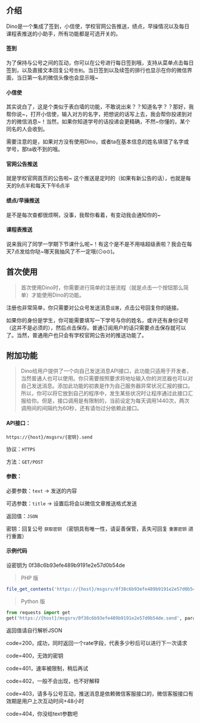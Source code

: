 ## 介绍

Dino是一个集成了签到，小信使，学校官网公告推送，绩点，早操情况以及每日课程表推送的小助手，所有功能都是可选开关的。


#### 签到
为了保持与公号之间的互动，你可以在公号进行每日签到哦，支持从菜单点击每日签到，以及直接文本回复公号`签到`。当日签到以及续签的排行也显示在你的微信界面，当日第一名的微信头像也会显示哦~


#### 小信使
其实说白了，这是个类似于表白墙的功能，不敢说出来？？知道名字？？那好，我帮你说~，打开小信使，输入对方的名字，把想说的话写上去，我会帮你投递到对方的微信消息~！当然，如果你知道学号的话投递会更精确，不然~你懂的，某个同名的人会收到。

需要注意的是，如果对方没有使用Dino，或者ta在基本信息的姓名填错了名字或学号，那ta收不到的哦。


#### 官网公告推送
就是学校官网首页的公告啦~ 这个推送是定时的（如果有新公告的话），也就是每天的9点半和每天下午6点半


#### 绩点/早操推送
是不是每次查都很烦啊，没事，我帮你看着，有变动我会通知你的~


#### 课程表推送
说来我问了同学一学期下节课什么呢~！有这个是不是不用啥超级表啦？我会在每天7点发给你哒~哪天我抽风了不一定哦(⊙o⊙)。



## 首次使用

> 首次使用Dino时，你需要进行简单的注册流程（就是点击一个按钮那么简单）才能使用Dino的功能。

注册也非常简单，你只需要对公众号发送消息`设置`，点击公号回复你的链接。

如果你的身份是学生，你可能需要填写一下学号与你的姓名，或许还有身份证号（这并不是必须的），然后点击保存。普通订阅用户的话只需要点击保存就可以了。当然，普通用户也只会有学校官网公告对的推送功能了。


## 附加功能


> Dino给用户提供了一个向自己发送消息API接口，此功能只适用于开发者，当然普通人也可以使用。你只需要按照要求将地址输入你的浏览器也可以对自己发送消息。添加此功能的初衷是作为自己服务器异常状况汇报的接口。所以，你可以将它放到自己的程序中，发生某些状况时让程序通过此接口汇报给你。但是，接口调用是有限制的，当前设定为每天调用1440次，两次调用间的间隔约为60秒，还有请勿过分依赖此接口。


#### API接口：

`https://{host}/msgsrv/{密钥}.send`

协议：`HTTPS`

方法：`GET/POST`

#### 参数：
必要参数：`text` -> 发送的内容

可选参数：`title` -> 设置后将会以微信文章推送格式发送

返回值：`JSON`

密钥：回复公号 `获取密钥` （密钥具有唯一性，请妥善保管，丢失可回复 `重置密钥` 进行重置）


#### 示例代码

设密钥为 0f38c6b93efe489b9191e2e57d0b54de

> PHP 版
``` php
file_get_contents('https://{host}/msgsrv/0f38c6b93efe489b9191e2e57d0b54de.send?text='.urlencode('你好啊~'));
```

> Python 版
``` python
from requests import get
get('https://{host}/msgsrv/0f38c6b93efe489b9191e2e57d0b54de.send', params={"text": "你好啊~"})
```

返回值请自行解析JSON

code=200，成功，同时返回一个rate字段，代表多少秒后可以进行下一次请求

code=400，无效的密钥

code=401，速率被限制，稍后再试

code=402，一般不会出现，也不好解释

code=403，请多与公号互动，推送消息是依赖微信客服接口的，微信客服接口有效期是用户上次互动时间+48小时

code=404，你没给text参数吧

